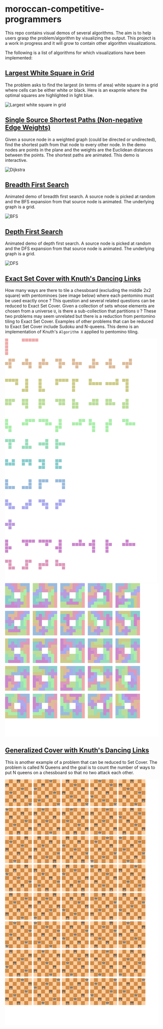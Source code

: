 # moroccan-competitive-programmers
This repo contains visual demos of several algorithms. The aim is to help users grasp the problem/algorithm by visualizing the output. This project is a work in progress and it will grow to contain other algorithm visualizations.

The following is a list of algorithms for which visualizations have been implemented:

## [Largest White Square in Grid](https://saadtaame.github.io/moroccan-competitive-programmers/LargestSquareinGrid/LargestSquare.html)

The problem asks to find the largest (in terms of area) white square in a grid where cells can be either white or black. Here is an exapmle where the optimal squares are highlighted in light blue.

![Largest white square in grid](./Images/LargestSquare.png "Largest white square in grid")

## [Single Source Shortest Paths (Non-negative Edge Weights)](https://saadtaame.github.io/moroccan-competitive-programmers/Dijkstra/Dijkstra.html)

Given a source node in a weighted graph (could be directed or undirected), find the shortest path from that node to every other node. In the demo nodes are points in the plane and the weights are the Euclidean distances between the points. The shortest paths are animated. This demo is interactive.

![Dijkstra](./Images/Dijkstra.png "Dijkstra")

## [Breadth First Search](https://saadtaame.github.io/moroccan-competitive-programmers/BFS/BFS.html)

Animated demo of breadth first search. A source node is  picked at random and the BFS expansion from that source node is animated. The underlying graph is a grid.

![BFS](./Images/BFS.png "BFS")

## [Depth First Search](https://saadtaame.github.io/moroccan-competitive-programmers/DFS/DFS.html)

Animated demo of depth first search. A source node is  picked at random and the DFS expansion from that source node is animated. The underlying graph is a grid.

![DFS](./Images/DFS.png "DFS")

## [Exact Set Cover with Knuth's Dancing Links](https://saadtaame.github.io/moroccan-competitive-programmers/ExactSetCover/DLX.html)

How many ways are there to tile a chessboard (excluding the middle 2x2 square) with pentominoes (see image below) where each pentomino must be used exactly once ? This question and several related questions can be reduced to Exact Set Cover. Given a collection of sets whose elements are chosen from a universe `U`, is there a sub-collection that partitions `U` ? These two problems may seem unrelated but there is a reduction from pentomino tiling to Exact Set Cover. Examples of other problems that can be reduced to Exact Set Cover include Sudoku and N-queens. This demo is an implementation of Knuth's `Algorithm X` applied to pentomino tiling.

![Pentominoes](./Images/Pentominoes.png "Pentominoes") ![DLX](./Images/DLX.png "DLX")

## [Generalized Cover with Knuth's Dancing Links](https://saadtaame.github.io/moroccan-competitive-programmers/NQueens/NQueens.html)

This is another example of a problem that can be reduced to Set Cover. The problem is called N Queens and the goal is to count the number of ways to put N queens on a chessboard so that no two attack each other.

![NQueens](./Images/NQueens.png "NQueens")


